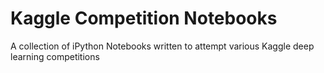 # Kaggle Competition Notebooks
 A collection of iPython Notebooks written to attempt various Kaggle deep learning competitions
